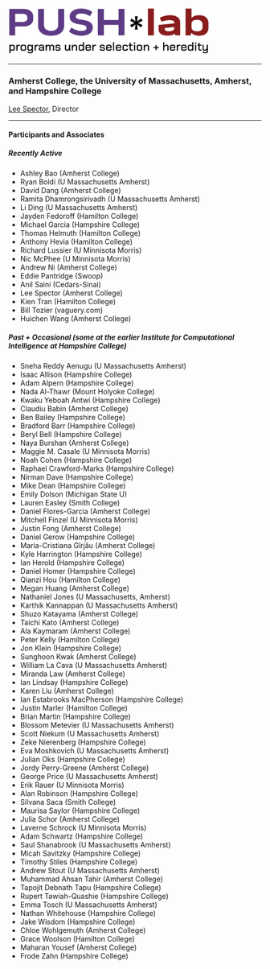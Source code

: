<img src="push-logo.png" width="400" />

* * *

### Amherst College, the University of Massachusetts, Amherst, and Hampshire College ###

[Lee Spector](http://leespector.com), Director

* * *

#### Participants and Associates

##### Recently Active

- Ashley Bao (Amherst College)
- Ryan Boldi (U Massachusetts Amherst)
- David Dang (Amherst College)
- Ramita Dhamrongsirivadh (U Massachusetts Amherst)
- Li Ding (U Massachusetts Amherst)
- Jayden Fedoroff (Hamilton College)
- Michael Garcia (Hampshire College)
- Thomas Helmuth (Hamilton College)
- Anthony Hevia (Hamilton College)
- Richard Lussier (U Minnisota Morris)
- Nic McPhee (U Minnisota Morris)
- Andrew Ni (Amherst College)
- Eddie Pantridge (Swoop)
- Anil Saini (Cedars-Sinai)
- Lee Spector (Amherst College)
- Kien Tran (Hamilton College)
- Bill Tozier (vaguery.com)
- Huichen Wang (Amherst College)


##### Past + Occasional (some at the earlier Institute for Computational Intelligence at Hampshire College) 

- Sneha Reddy Aenugu (U Massachusetts Amherst)
- Isaac Allison (Hampshire College)
- Adam Alpern (Hampshire College)
- Nada Al-Thawr (Mount Holyoke College)
- Kwaku Yeboah Antwi (Hampshire College)
- Claudiu Babin (Amherst College)
- Ben Bailey (Hampshire College)
- Bradford Barr (Hampshire College)
- Beryl Bell (Hampshire College)
- Naya Burshan (Amherst College)
- Maggie M. Casale (U Minnisota Morris)
- Noah Cohen (Hampshire College)
- Raphael Crawford-Marks (Hampshire College)
- Nirman Dave (Hampshire College)
- Mike Dean (Hampshire College)
- Emily Dolson (Michigan State U)
- Lauren Easley (Smith College)
- Daniel Flores-Garcia (Amherst College)
- Mitchell Finzel (U Minnisota Morris)
- Justin Fong (Amherst College)
- Daniel Gerow (Hampshire College)
- Maria-Cristiana Gîrjău (Amherst College)
- Kyle Harrington (Hampshire College)
- Ian Herold (Hampshire College)
- Daniel Homer (Hampshire College)
- Qianzi Hou (Hamilton College)
- Megan Huang (Amherst College)
- Nathaniel Jones (U Massachusetts, Amherst)
- Karthik Kannappan (U Massachusetts Amherst)
- Shuzo Katayama (Amherst College)
- Taichi Kato (Amherst College)
- Ala Kaymaram (Amherst College)
- Peter Kelly (Hamilton College)
- Jon Klein (Hampshire College)
- Sunghoon Kwak (Amherst College)
- William La Cava (U Massachusetts Amherst)
- Miranda Law (Amherst College)
- Ian Lindsay (Hampshire College)
- Karen Liu (Amherst College)
- Ian Estabrooks MacPherson (Hampshire College)
- Justin Marler (Hamilton College)
- Brian Martin (Hampshire College)
- Blossom Metevier (U Massachusetts Amherst)
- Scott Niekum (U Massachusetts Amherst)
- Zeke Nierenberg (Hampshire College)
- Eva Moshkovich (U Massachusetts Amherst)
- Julian Oks (Hampshire College)
- Jordy Perry-Greene (Amherst College)
- George Price (U Massachusetts Amherst)
- Erik Rauer (U Minnisota Morris)
- Alan Robinson (Hampshire College)
- Silvana Saca (Smith College)
- Maurisa Saylor (Hampshire College)
- Julia Schor (Amherst College)
- Laverne Schrock (U Minnisota Morris)
- Adam Schwartz (Hampshire College)
- Saul Shanabrook (U Massachusetts Amherst)
- Micah Savitzky (Hampshire College)
- Timothy Stiles (Hampshire College)
- Andrew Stout (U Massachusetts Amherst)
- Muhammad Ahsan Tahir (Amherst College)
- Tapojit Debnath Tapu (Hampshire College)
- Rupert Tawiah-Quashie (Hampshire College)
- Emma Tosch (U Massachusetts Amherst)
- Nathan Whitehouse (Hampshire College)
- Jake Wisdom (Hampshire College)
- Chloe Wohlgemuth (Amherst College)
- Grace Woolson (Hamilton College)
- Maharan Yousef (Amherst College)
- Frode Zahn (Hampshire College)
